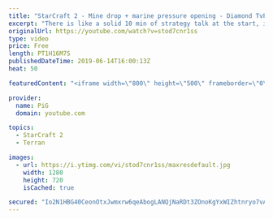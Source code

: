 ```yaml
---
title: "StarCraft 2 - Mine drop + marine pressure opening - Diamond TvP Coaching session"
excerpt: "There is like a solid 10 min of strategy talk at the start, if you are not interested feel free to skip this ;)   Like the content? Then consider to leave a thumbs up and subscribe! ;) Videos don’t appear in your feed and you want to get notified about new uploads? Press the bell Icon :) -- Watch live"
originalUrl: https://youtube.com/watch?v=stod7cnr1ss
type: video
price: Free
length: PT1H16M7S
publishedDateTime: 2019-06-14T16:00:13Z
heat: 50

featuredContent: "<iframe width=\"800\" height=\"500\" frameborder=\"0\" src=\"https://www.youtube.com/embed/stod7cnr1ss\" allow=\"accelerometer; autoplay; encrypted-media; gyroscope; picture-in-picture\" allowfullscreen></iframe>"

provider:
  name: PiG
  domain: youtube.com

topics:
  - StarCraft 2
  - Terran

images:
  - url: https://i.ytimg.com/vi/stod7cnr1ss/maxresdefault.jpg
    width: 1280
    height: 720
    isCached: true

secured: "Io2N1HBG40CeonOtxJwmxrw6qeAbogLANQjNaRDt3ZOnoKgYxWIZhtnryo7vALbxjQ3wwttoIel1nY0Y9f/zkMQ1l8/UbRDrDB5IRrJw8tYQvMZypmMbehT2O9dA8uBmMUt9U4DfWOTtAqwFcNzKAm8PZ30TumrGCI9CBzxa9thHZO4qX3u7T3PlK/KX0drl5dQi51MdUvT0zU3hRGQ05JlEDC+13u/m++67KcHKx8kYHmV5Df8MXmFhrKm2GXgwIdm9xKT6WX0qtbVvOOcJXBbkMUOyGTKM9/6NttlrHtZAJ6nUvqPIAC0lv7/M3OiuAKn8MjOShe21OJUhUoD5Qny/V2AT1DXMOxAyfn1dYUme8UBShZBo9nThiupbg9eO3JF6N7Dn2eZTucnJVElQtcxntr12GeP4rhL8z/VMj/0=;/B9Uu19nYZfAxzemy5mcPQ=="
---
```


